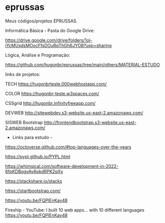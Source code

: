 # eprussas

Meus códigos/projetos EPRUSSAS.

Informática Básica - Pasta do Google Drive:

https://drive.google.com/drive/folders/1oj-iYcMUxdsMOocFfsDOuRqThGh6JYOB?usp=sharing

Lógica, Análise e Programação:

https://github.com/hugonbr/eprussas/tree/main/others/MATERIAL-ESTUDO

links de projetos:

TECH
https://hugonbrteste.000webhostapp.com/

COLOR
https://hugonbr-teste.w3spaces.com/

CSSgrid
http://hugonbr.infinityfreeapp.com/

DEVWEB
http://sitewebdev.s3-website.us-east-2.amazonaws.com/

SISWEB Bootstrap
http://frontendbootstrap.s3-website.us-east-2.amazonaws.com/

- Links para estudo -

https://octoverse.github.com/#top-languages-over-the-years

https://pypl.github.io/PYPL.html

https://whimsical.com/software-development-in-2022-6fpKDBqgvAv6pkdRPK2qXy

https://stackshare.io/stacks

https://startbootstrap.com/

https://youtu.be/FQPlEnKav48

Fireship - YouTube: 
I built 10 web apps... with 10 different languages
https://youtu.be/FQPlEnKav48
